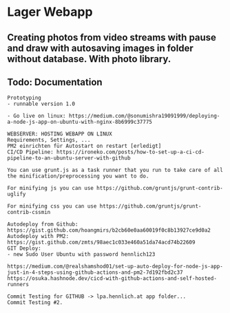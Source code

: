 # Lager Webapp
## Creating photos from video streams with pause and draw with autosaving images in folder without database. With photo library.
## Todo: Documentation
```
Prototyping
- runnable version 1.0

- Go live on linux: https://medium.com/@sonumishra19091999/deploying-a-node-js-app-on-ubuntu-with-nginx-8b6999c37775
```

```
WEBSERVER: HOSTING WEBAPP ON LINUX
Requirements, Settings, ...
PM2 einrichten für Autostart on restart [erledigt]
CI/CD Pipeline: https://ironeko.com/posts/how-to-set-up-a-ci-cd-pipeline-to-an-ubuntu-server-with-github
```

```
You can use grunt.js as a task runner that you run to take care of all the minification/preprocessing you want to do.

For minifying js you can use https://github.com/gruntjs/grunt-contrib-uglify

For minifying css you can use https://github.com/gruntjs/grunt-contrib-cssmin
```

```
Autodeploy from Github: https://gist.github.com/hoangmirs/b2cb60e0aa60019f0c8b13927ce9d0a2
Autodeploy with PM2: https://gist.github.com/zmts/98aec1c033e460a51da74acd74b22609 
GIT Deploy: 
- new Sudo User Ubuntu with password hennlich123

https://medium.com/@realshamshod01/set-up-auto-deploy-for-node-js-app-just-in-4-steps-using-github-actions-and-pm2-7d192fbd2c37
https://osuka.hashnode.dev/cicd-with-github-actions-and-self-hosted-runners
```

```
Commit Testing for GITHUB -> lpa.hennlich.at app folder...
Commit Testing #2.
```